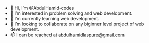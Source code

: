- 👋 Hi, I’m @AbdulHamid-codes
- 👀 I’m interested in problem solving and web development. 
- 🌱 I’m currently learning web development. 
- 💞️ I’m looking to collaborate on any biginner level project of web development.
- 📫 I can be reached at abdulhamidlaspure@gmail.com

<!---
AbdulHamid-codes/AbdulHamid-codes is a ✨ special ✨ repository because its `README.md` (this file) appears on your GitHub profile.
You can click the Preview link to take a look at your changes.
--->
